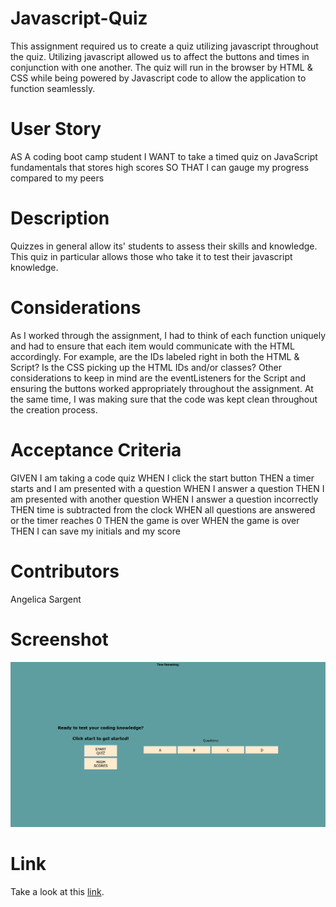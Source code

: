 # Javascript-Quiz

This assignment required us to create a quiz utilizing javascript throughout the quiz. Utilizing javascript allowed us to affect the buttons and times in conjunction with one another. The quiz will run in the browser by HTML & CSS while being powered by Javascript code to allow the application to function seamlessly.

# User Story

AS A coding boot camp student
I WANT to take a timed quiz on JavaScript fundamentals that stores high scores
SO THAT I can gauge my progress compared to my peers

# Description

Quizzes in general allow its' students to assess their skills and knowledge. This quiz in particular allows those who take it to test their javascript knowledge.

# Considerations

As I worked through the assignment, I had to think of each function uniquely and had to ensure that each item would communicate with the HTML accordingly. For example, are the IDs labeled right in both the HTML & Script? Is the CSS picking up the HTML IDs and/or classes? Other considerations to keep in mind are the eventListeners for the Script and ensuring the buttons worked appropriately throughout the assignment. At the same time, I was making sure that the code was kept clean throughout the creation process.

# Acceptance Criteria

GIVEN I am taking a code quiz
WHEN I click the start button
THEN a timer starts and I am presented with a question
WHEN I answer a question
THEN I am presented with another question
WHEN I answer a question incorrectly
THEN time is subtracted from the clock
WHEN all questions are answered or the timer reaches 0
THEN the game is over
WHEN the game is over
THEN I can save my initials and my score

# Contributors

Angelica Sargent

# Screenshot
![Screenshot](./assets/images/Screenshot1.png)

# Link
Take a look at this [link]().